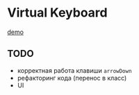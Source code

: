 # Virtual Keyboard

[demo](https://zulbukharov.github.io/Virtual-Keyboard/)

## TODO

- корректная работа клавиши `arrowDown`
- рефакторинг кода (перенос в класс)
- UI
